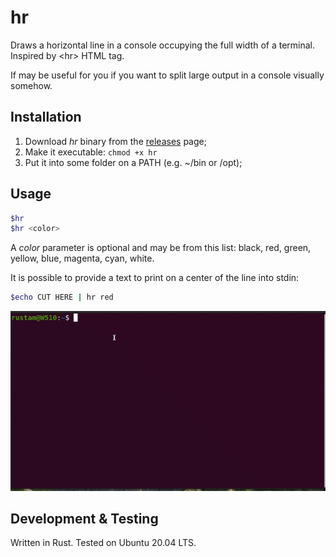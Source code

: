 # hr
Draws a horizontal line in a console occupying the full width of a terminal. Inspired by &lt;hr&gt; HTML tag.

If may be useful for you if you want to split large output in a console visually somehow.

## Installation

1. Download *hr* binary from the [releases](https://github.com/rustamkulenov/hr/releases) page;
2. Make it executable: ```chmod +x hr```
3. Put it into some folder on a PATH (e.g. ~/bin or /opt);

## Usage

```bash
$hr
$hr <color>
```

A *color* parameter is optional and may be from this list: black, red, green, yellow, blue, magenta, cyan, white.

It is possible to provide a text to print on a center of the line into stdin:
```bash
$echo CUT HERE | hr red
```

![Horizontal line in terminal](src/terminal.gif)

## Development & Testing

Written in Rust. Tested on Ubuntu 20.04 LTS.